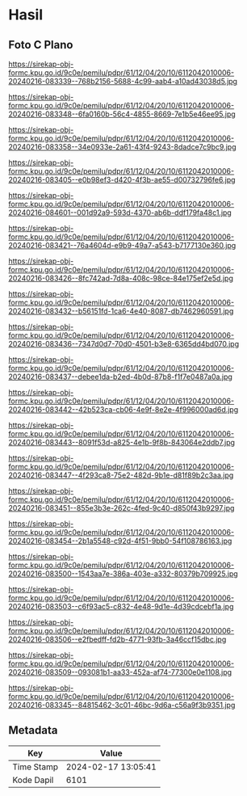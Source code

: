 # Hasil

## Foto C Plano

https://sirekap-obj-formc.kpu.go.id/9c0e/pemilu/pdpr/61/12/04/20/10/6112042010006-20240216-083339--768b2156-5688-4c99-aab4-a10ad43038d5.jpg

https://sirekap-obj-formc.kpu.go.id/9c0e/pemilu/pdpr/61/12/04/20/10/6112042010006-20240216-083348--6fa0160b-56c4-4855-8669-7e1b5e46ee95.jpg

https://sirekap-obj-formc.kpu.go.id/9c0e/pemilu/pdpr/61/12/04/20/10/6112042010006-20240216-083358--34e0933e-2a61-43f4-9243-8dadce7c9bc9.jpg

https://sirekap-obj-formc.kpu.go.id/9c0e/pemilu/pdpr/61/12/04/20/10/6112042010006-20240216-083405--e0b98ef3-d420-4f3b-ae55-d00732796fe6.jpg

https://sirekap-obj-formc.kpu.go.id/9c0e/pemilu/pdpr/61/12/04/20/10/6112042010006-20240216-084601--001d92a9-593d-4370-ab6b-ddf179fa48c1.jpg

https://sirekap-obj-formc.kpu.go.id/9c0e/pemilu/pdpr/61/12/04/20/10/6112042010006-20240216-083421--76a4604d-e9b9-49a7-a543-b7177130e360.jpg

https://sirekap-obj-formc.kpu.go.id/9c0e/pemilu/pdpr/61/12/04/20/10/6112042010006-20240216-083426--8fc742ad-7d8a-408c-98ce-84e175ef2e5d.jpg

https://sirekap-obj-formc.kpu.go.id/9c0e/pemilu/pdpr/61/12/04/20/10/6112042010006-20240216-083432--b56151fd-1ca6-4e40-8087-db7462960591.jpg

https://sirekap-obj-formc.kpu.go.id/9c0e/pemilu/pdpr/61/12/04/20/10/6112042010006-20240216-083436--7347d0d7-70d0-4501-b3e8-6365dd4bd070.jpg

https://sirekap-obj-formc.kpu.go.id/9c0e/pemilu/pdpr/61/12/04/20/10/6112042010006-20240216-083437--debee1da-b2ed-4b0d-87b8-f1f7e0487a0a.jpg

https://sirekap-obj-formc.kpu.go.id/9c0e/pemilu/pdpr/61/12/04/20/10/6112042010006-20240216-083442--42b523ca-cb06-4e9f-8e2e-4f996000ad6d.jpg

https://sirekap-obj-formc.kpu.go.id/9c0e/pemilu/pdpr/61/12/04/20/10/6112042010006-20240216-083443--8091f53d-a825-4e1b-9f8b-843064e2ddb7.jpg

https://sirekap-obj-formc.kpu.go.id/9c0e/pemilu/pdpr/61/12/04/20/10/6112042010006-20240216-083447--4f293ca8-75e2-482d-9b1e-d81f89b2c3aa.jpg

https://sirekap-obj-formc.kpu.go.id/9c0e/pemilu/pdpr/61/12/04/20/10/6112042010006-20240216-083451--855e3b3e-262c-4fed-9c40-d850f43b9297.jpg

https://sirekap-obj-formc.kpu.go.id/9c0e/pemilu/pdpr/61/12/04/20/10/6112042010006-20240216-083454--2b1a5548-c92d-4f51-9bb0-54f108786163.jpg

https://sirekap-obj-formc.kpu.go.id/9c0e/pemilu/pdpr/61/12/04/20/10/6112042010006-20240216-083500--1543aa7e-386a-403e-a332-80379b709925.jpg

https://sirekap-obj-formc.kpu.go.id/9c0e/pemilu/pdpr/61/12/04/20/10/6112042010006-20240216-083503--c6f93ac5-c832-4e48-9d1e-4d39cdcebf1a.jpg

https://sirekap-obj-formc.kpu.go.id/9c0e/pemilu/pdpr/61/12/04/20/10/6112042010006-20240216-083506--e2fbedff-fd2b-4771-93fb-3a46ccf15dbc.jpg

https://sirekap-obj-formc.kpu.go.id/9c0e/pemilu/pdpr/61/12/04/20/10/6112042010006-20240216-083509--093081b1-aa33-452a-af74-77300e0e1108.jpg

https://sirekap-obj-formc.kpu.go.id/9c0e/pemilu/pdpr/61/12/04/20/10/6112042010006-20240216-083345--84815462-3c01-46bc-9d6a-c56a9f3b9351.jpg


## Metadata

| Key        | Value               |
| ---------- | ------------------- |
| Time Stamp | 2024-02-17 13:05:41 |
| Kode Dapil | 6101                |



